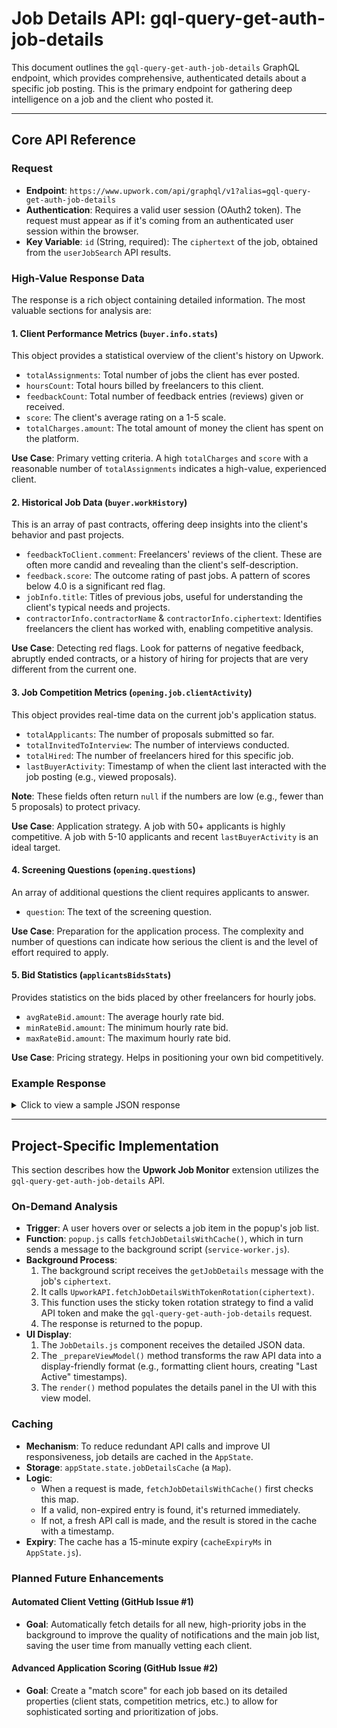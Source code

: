 # Job Details API: gql-query-get-auth-job-details

This document outlines the `gql-query-get-auth-job-details` GraphQL endpoint, which provides comprehensive, authenticated details about a specific job posting. This is the primary endpoint for gathering deep intelligence on a job and the client who posted it.

---

## Core API Reference

### Request

-   **Endpoint**: `https://www.upwork.com/api/graphql/v1?alias=gql-query-get-auth-job-details`
-   **Authentication**: Requires a valid user session (OAuth2 token). The request must appear as if it's coming from an authenticated user session within the browser.
-   **Key Variable**: `id` (String, required): The `ciphertext` of the job, obtained from the `userJobSearch` API results.

### High-Value Response Data

The response is a rich object containing detailed information. The most valuable sections for analysis are:

#### 1. Client Performance Metrics (`buyer.info.stats`)

This object provides a statistical overview of the client's history on Upwork.

-   `totalAssignments`: Total number of jobs the client has ever posted.
-   `hoursCount`: Total hours billed by freelancers to this client.
-   `feedbackCount`: Total number of feedback entries (reviews) given or received.
-   `score`: The client's average rating on a 1-5 scale.
-   `totalCharges.amount`: The total amount of money the client has spent on the platform.

**Use Case**: Primary vetting criteria. A high `totalCharges` and `score` with a reasonable number of `totalAssignments` indicates a high-value, experienced client.

#### 2. Historical Job Data (`buyer.workHistory`)

This is an array of past contracts, offering deep insights into the client's behavior and past projects.

-   `feedbackToClient.comment`: Freelancers' reviews of the client. These are often more candid and revealing than the client's self-description.
-   `feedback.score`: The outcome rating of past jobs. A pattern of scores below 4.0 is a significant red flag.
-   `jobInfo.title`: Titles of previous jobs, useful for understanding the client's typical needs and projects.
-   `contractorInfo.contractorName` & `contractorInfo.ciphertext`: Identifies freelancers the client has worked with, enabling competitive analysis.

**Use Case**: Detecting red flags. Look for patterns of negative feedback, abruptly ended contracts, or a history of hiring for projects that are very different from the current one.

#### 3. Job Competition Metrics (`opening.job.clientActivity`)

This object provides real-time data on the current job's application status.

-   `totalApplicants`: The number of proposals submitted so far.
-   `totalInvitedToInterview`: The number of interviews conducted.
-   `totalHired`: The number of freelancers hired for this specific job.
-   `lastBuyerActivity`: Timestamp of when the client last interacted with the job posting (e.g., viewed proposals).

**Note**: These fields often return `null` if the numbers are low (e.g., fewer than 5 proposals) to protect privacy.

**Use Case**: Application strategy. A job with 50+ applicants is highly competitive. A job with 5-10 applicants and recent `lastBuyerActivity` is an ideal target.

#### 4. Screening Questions (`opening.questions`)

An array of additional questions the client requires applicants to answer.

-   `question`: The text of the screening question.

**Use Case**: Preparation for the application process. The complexity and number of questions can indicate how serious the client is and the level of effort required to apply.

#### 5. Bid Statistics (`applicantsBidsStats`)

Provides statistics on the bids placed by other freelancers for hourly jobs.

-   `avgRateBid.amount`: The average hourly rate bid.
-   `minRateBid.amount`: The minimum hourly rate bid.
-   `maxRateBid.amount`: The maximum hourly rate bid.

**Use Case**: Pricing strategy. Helps in positioning your own bid competitively.

### Example Response

<details>
<summary>Click to view a sample JSON response</summary>

```json
{"data":{"jobAuthDetails":{"opening":{"job":{"description":"Our website is extremely slow...","clientActivity":{"lastBuyerActivity":"2025-06-21T16:49:41.912Z","totalApplicants":31,"totalHired":0,"totalInvitedToInterview":0,"numberOfPositionsToHire":1}},"questions":[]},"buyer":{"info":{"stats":{"totalAssignments":28,"hoursCount":583.5,"feedbackCount":13,"score":4.94,"totalCharges":{"amount":25158.39}}},"workHistory":[{"jobInfo":{"title":"Looking for a superstar Automations Specialist"},"contractorInfo":{"contractorName":"David V.","ciphertext":"~01e9bd71c6d6808a9d"},"feedbackToClient":null}, ...]},"applicantsBidsStats":{"avgRateBid":{"amount":28.95},"minRateBid":{"amount":5.56},"maxRateBid":{"amount":75.0}}}}}
```

</details>

---

## Project-Specific Implementation

This section describes how the **Upwork Job Monitor** extension utilizes the `gql-query-get-auth-job-details` API.

### On-Demand Analysis

-   **Trigger**: A user hovers over or selects a job item in the popup's job list.
-   **Function**: `popup.js` calls `fetchJobDetailsWithCache()`, which in turn sends a message to the background script (`service-worker.js`).
-   **Background Process**:
    1.  The background script receives the `getJobDetails` message with the job's `ciphertext`.
    2.  It calls `UpworkAPI.fetchJobDetailsWithTokenRotation(ciphertext)`.
    3.  This function uses the sticky token rotation strategy to find a valid API token and make the `gql-query-get-auth-job-details` request.
    4.  The response is returned to the popup.
-   **UI Display**:
    1.  The `JobDetails.js` component receives the detailed JSON data.
    2.  The `_prepareViewModel()` method transforms the raw API data into a display-friendly format (e.g., formatting client hours, creating "Last Active" timestamps).
    3.  The `render()` method populates the details panel in the UI with this view model.

### Caching

-   **Mechanism**: To reduce redundant API calls and improve UI responsiveness, job details are cached in the `AppState`.
-   **Storage**: `appState.state.jobDetailsCache` (a `Map`).
-   **Logic**:
    -   When a request is made, `fetchJobDetailsWithCache()` first checks this map.
    -   If a valid, non-expired entry is found, it's returned immediately.
    -   If not, a fresh API call is made, and the result is stored in the cache with a timestamp.
-   **Expiry**: The cache has a 15-minute expiry (`cacheExpiryMs` in `AppState.js`).

### Planned Future Enhancements

#### Automated Client Vetting (GitHub Issue #1)

-   **Goal**: Automatically fetch details for all new, high-priority jobs in the background to improve the quality of notifications and the main job list, saving the user time from manually vetting each client.

#### Advanced Application Scoring (GitHub Issue #2)

-   **Goal**: Create a "match score" for each job based on its detailed properties (client stats, competition metrics, etc.) to allow for sophisticated sorting and prioritization of jobs.